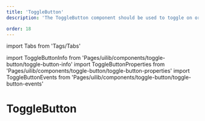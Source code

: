 ```yaml
---
title: 'ToggleButton'
description: 'The ToggleButton component should be used to toggle on or off a limited number of choices.'

order: 18
---
```


import Tabs from 'Tags/Tabs'

import ToggleButtonInfo from 'Pages/uilib/components/toggle-button/toggle-button-info'
import ToggleButtonProperties from 'Pages/uilib/components/toggle-button/toggle-button-properties'
import ToggleButtonEvents from 'Pages/uilib/components/toggle-button/toggle-button-events'

# ToggleButton

<Tabs>
  <Tabs.Content>
    <ToggleButtonInfo />
  </Tabs.Content>
  <Tabs.Content>
    <ToggleButtonProperties />
  </Tabs.Content>
  <Tabs.Content>
    <ToggleButtonEvents />
  </Tabs.Content>
</Tabs>
